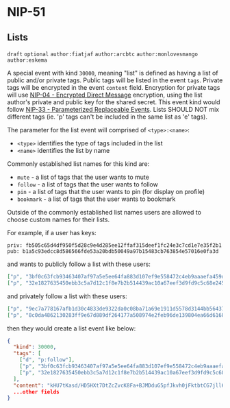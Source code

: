 NIP-51
======

Lists
-------------------------

`draft` `optional` `author:fiatjaf` `author:arcbtc` `author:monlovesmango` `author:eskema` 

A special event with kind `30000`, meaning "list" is defined as having a list of public and/or private tags. Public tags will be listed in the event `tags`. Private tags will be encrypted in the event `content` field. Encryption for private tags will use [NIP-04 - Encrypted Direct Message](04.md) encryption, using the list author's private and public key for the shared secret. This event kind would follow [NIP-33 - Parameterized Replaceable Events](33.md). Lists SHOULD NOT mix different tags (ie. 'p' tags can't be included in the same list as 'e' tags).

The parameter for the list event will comprised of `<type>:<name>`:
- `<type>` identifies the type of tags included in the list
- `<name>` identifies the list by name

Commonly established list names for this kind are:
- `mute` - a list of tags that the user wants to mute
- `follow` - a list of tags that the user wants to follow
- `pin` - a list of tags that the user wants to pin (for display on profile)
- `bookmark` - a list of tags that the user wants to bookmark

Outside of the commonly established list names users are allowed to choose custom names for their lists.

For example, if a user has keys:
```
priv: fb505c65d4df950f5d28c9e4d285ee12ffaf315deef1fc24e3c7cd1e7e35f2b1
pub: b1a5c93edcc8d586566fde53a20bdb50049a97b15483cb763854e57016e0fa3d 
```
and wants to publicly follow a list with these users:

```json
["p", "3bf0c63fcb93463407af97a5e5ee64fa883d107ef9e558472c4eb9aaaefa459d"],
["p", "32e1827635450ebb3c5a7d12c1f8e7b2b514439ac10a67eef3d9fd9c5c68e245"]
```
and privately follow a list with these users:

```json
["p", "9ec7a778167afb1d30c4833de9322da0c08ba71a69e1911d5578d3144bb56437"],
["p", "8c0da4862130283ff9e67d889df264177a508974e2feb96de139804ea66d6168"]
```

then they would create a list event like below:

```json
{
  "kind": 30000,
  "tags": [
    ["d", "p:follow"],
    ["p", "3bf0c63fcb93463407af97a5e5ee64fa883d107ef9e558472c4eb9aaaefa459d"],
    ["p", "32e1827635450ebb3c5a7d12c1f8e7b2b514439ac10a67eef3d9fd9c5c68e245"],
  ],
  "content": "kHU7tKasd/HD5HXt7DtZcZvcK8Fa+BJMDduG5pfJkvh0jFktbtCG7jll6/b2diG2DRnVO+HJUhY0hfPXD/6TiSMLNh/IcWrqpdXacSIGEeI9VuYI0eoUw77VAhADWvpIPEeyN6qbm4QcEibM2hAVIYg90m1hpiG6/of+8sv5urD4W3QdhUWZqFim281THw3uWHf8rqFgzmHs4+nXX2G4xw==?iv=s74CzOnLHTonCkkjN7lcAg==",
  ...other fields
}
```


